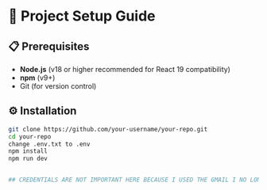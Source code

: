 # 🚀 Project Setup Guide

## 📋 Prerequisites
- **Node.js** (v18 or higher recommended for React 19 compatibility)
- **npm** (v9+)
- Git (for version control)

## ⚙️ Installation

```bash
git clone https://github.com/your-username/your-repo.git
cd your-repo
change .env.txt to .env
npm install
npm run dev


## CREDENTIALS ARE NOT IMPORTANT HERE BECAUSE I USED THE GMAIL I NO LONGER USE.
